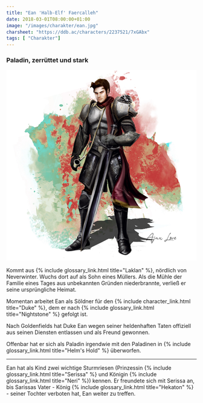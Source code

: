 ```yaml
---
title: "Ean 'Halb-Elf' Faercalleh"
date: 2018-03-01T08:00:00+01:00
image: "/images/charakter/ean.jpg"
charsheet: "https://ddb.ac/characters/2237521/7xGAbx"
tags: [ "Charakter"]
---
```


### Paladin, zerrüttet und stark

<img
  src='/images/charakter/ean.jpg'
  class='character-image'/>

Kommt aus {% include glossary_link.html title="Laklan" %}, nördlich von Neverwinter. Wuchs dort auf
als Sohn eines Müllers. Als die Mühle der Familie eines Tages aus unbekannten Gründen niederbrannte,
verließ er seine ursprüngliche Heimat.

Momentan arbeitet Ean als Söldner für den {% include character_link.html title="Duke" %}, dem er
nach {% include glossary_link.html title="Nightstone" %} gefolgt ist.

Nach Goldenfields hat Duke Ean wegen seiner heldenhaften Taten offiziell aus seinen Diensten
entlassen und als Freund gewonnen.

Offenbar hat er sich als Paladin irgendwie mit den Paladinen in {% include glossary_link.html
title="Helm's Hold" %} überworfen.

---

Ean hat als Kind zwei wichtige Sturmriesen (Prinzessin {% include glossary_link.html title="Serissa"
%} und Königin {% include glossary_link.html title="Neri" %}) kennen. Er freundete sich mit Serissa
an, bis Sarissas Vater - König {% include glossary_link.html title="Hekaton" %} - seiner Tochter
verboten hat, Ean weiter zu treffen.
